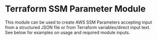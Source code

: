 # Terraform SSM Parameter Module

This module can be used to create AWS SSM Parameters accepting input from a structured JSON file or from Terraform variables/direct input text.  See below for examples on usage and required module inputs.
